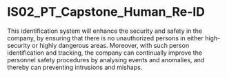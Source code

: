 # IS02_PT_Capstone_Human_Re-ID
This identification system will enhance the security and safety in the company, by ensuring that there is no unauthorized persons in either high-security or highly dangerous areas. Moreover, with such person identification and tracking, the company can continually improve the personnel safety procedures by analysing events and anomalies, and thereby can preventing intrusions and mishaps.
